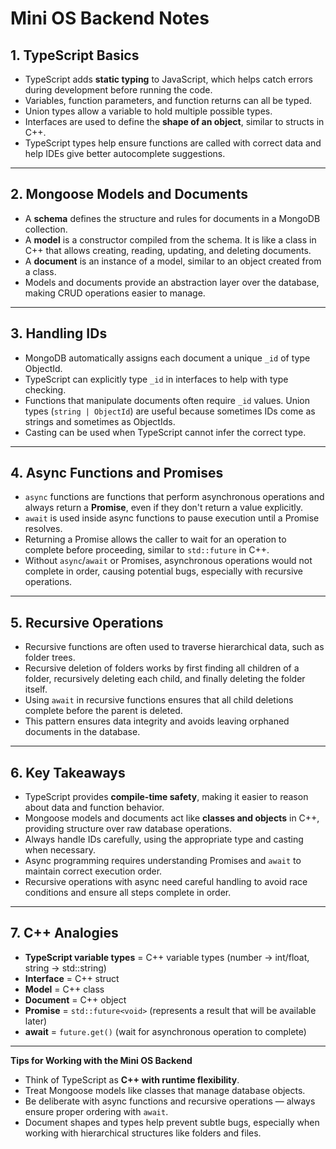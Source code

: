 # Mini OS Backend Notes

## 1. TypeScript Basics

- TypeScript adds **static typing** to JavaScript, which helps catch errors during development before running the code.
- Variables, function parameters, and function returns can all be typed.
- Union types allow a variable to hold multiple possible types.
- Interfaces are used to define the **shape of an object**, similar to structs in C++.
- TypeScript types help ensure functions are called with correct data and help IDEs give better autocomplete suggestions.

---

## 2. Mongoose Models and Documents

- A **schema** defines the structure and rules for documents in a MongoDB collection.
- A **model** is a constructor compiled from the schema. It is like a class in C++ that allows creating, reading, updating, and deleting documents.
- A **document** is an instance of a model, similar to an object created from a class.
- Models and documents provide an abstraction layer over the database, making CRUD operations easier to manage.

---

## 3. Handling IDs

- MongoDB automatically assigns each document a unique `_id` of type ObjectId.
- TypeScript can explicitly type `_id` in interfaces to help with type checking.
- Functions that manipulate documents often require `_id` values. Union types (`string | ObjectId`) are useful because sometimes IDs come as strings and sometimes as ObjectIds.
- Casting can be used when TypeScript cannot infer the correct type.

---

## 4. Async Functions and Promises

- `async` functions are functions that perform asynchronous operations and always return a **Promise**, even if they don't return a value explicitly.
- `await` is used inside async functions to pause execution until a Promise resolves.
- Returning a Promise allows the caller to wait for an operation to complete before proceeding, similar to `std::future` in C++.
- Without `async`/`await` or Promises, asynchronous operations would not complete in order, causing potential bugs, especially with recursive operations.

---

## 5. Recursive Operations

- Recursive functions are often used to traverse hierarchical data, such as folder trees.
- Recursive deletion of folders works by first finding all children of a folder, recursively deleting each child, and finally deleting the folder itself.
- Using `await` in recursive functions ensures that all child deletions complete before the parent is deleted.
- This pattern ensures data integrity and avoids leaving orphaned documents in the database.

---

## 6. Key Takeaways

- TypeScript provides **compile-time safety**, making it easier to reason about data and function behavior.
- Mongoose models and documents act like **classes and objects** in C++, providing structure over raw database operations.
- Always handle IDs carefully, using the appropriate type and casting when necessary.
- Async programming requires understanding Promises and `await` to maintain correct execution order.
- Recursive operations with async need careful handling to avoid race conditions and ensure all steps complete in order.

---

## 7. C++ Analogies

- **TypeScript variable types** = C++ variable types (number → int/float, string → std::string)
- **Interface** = C++ struct
- **Model** = C++ class
- **Document** = C++ object
- **Promise<void>** = `std::future<void>` (represents a result that will be available later)
- **await** = `future.get()` (wait for asynchronous operation to complete)

---

**Tips for Working with the Mini OS Backend**

- Think of TypeScript as **C++ with runtime flexibility**.
- Treat Mongoose models like classes that manage database objects.
- Be deliberate with async functions and recursive operations — always ensure proper ordering with `await`.
- Document shapes and types help prevent subtle bugs, especially when working with hierarchical structures like folders and files.
